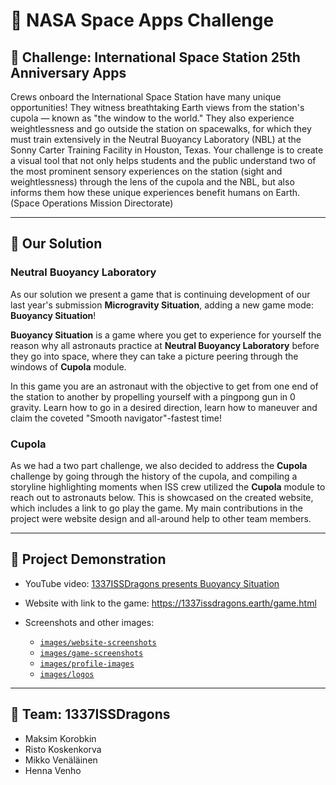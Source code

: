 # 🚀 NASA Space Apps Challenge

## 🧩 Challenge: International Space Station 25th Anniversary Apps

Crews onboard the International Space Station have many unique opportunities! They witness breathtaking Earth views from the station's cupola — known as "the window to the world." ​​They also experience weightlessness and go outside the station on spacewalks, for which they must train extensively in the Neutral Buoyancy Laboratory (NBL) at the Sonny Carter Training Facility in Houston, Texas. Your challenge is to create a visual tool that not only helps students and the public understand two of the most prominent sensory experiences on the station (sight and weightlessness) through the lens of the cupola and the NBL, but also informs them how these unique experiences benefit humans on Earth. (Space Operations Mission Directorate)

---

## 🔦 Our Solution

### Neutral Buoyancy Laboratory

As our solution we present a game that is continuing development of our last year's submission **Microgravity Situation**, adding a new game mode: **Buoyancy Situation**!

**Buoyancy Situation** is a game where you get to experience for yourself the reason why all astronauts practice at **Neutral Buoyancy Laboratory** before they go into space, where they can take a picture peering through the windows of **Cupola** module.

In this game you are an astronaut with the objective to get from one end of the station to another by propelling yourself with a pingpong gun in 0 gravity. Learn how to go in a desired direction, learn how to maneuver and claim the coveted "Smooth navigator"-fastest time!

### Cupola

As we had a two part challenge, we also decided to address the **Cupola** challenge by going through the history of the cupola, and compiling a storyline highlighting moments when ISS crew utilized the **Cupola** module to reach out to astronauts below. This is showcased on the created website, which includes a link to go play the game. My main contributions in the project were website design and all-around help to other team members.

---

## 👾 Project Demonstration

- YouTube video: <a href="https://youtu.be/-fh3i7CEMRM">1337ISSDragons presents Buoyancy Situation</a>

- Website with link to the game: <a href="https://1337issdragons.earth/game.html">https://1337issdragons.earth/game.html</a>

- Screenshots and other images: 
    - [`images/website-screenshots`](./images/website-screenshots/)
    - [`images/game-screenshots`](./images/game-screenshots/)
    - [`images/profile-images`](./images/profiles/)
    - [`images/logos`](./images/logos/)

---

## 💪 Team: 1337ISSDragons

- Maksim Korobkin
- Risto Koskenkorva
- Mikko Venäläinen
- Henna Venho
